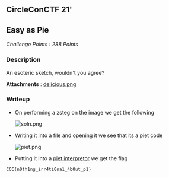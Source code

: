 ## CircleConCTF 21'

## Easy as Pie

*Challenge Points : 288 Points*


### Description 

An esoteric sketch, wouldn't you agree?

**Attachments** : [delicious.png](../delicious.png)

### Writeup

 - On performing a zsteg on the image we get the following 
 
    ![soln.png](https://github.com/aryaarun12/CTF-Write-ups/blob/master/docs/misc/CircleConCTF/soln-del.png?raw=true)
    
 - Writing it into a file and opening it we see that its a piet code 
 
    ![piet.png](https://github.com/aryaarun12/CTF-Write-ups/blob/master/docs/misc/CircleConCTF/new.png?raw=true)


 - Putting it into a [piet interpretor](https://www.bertnase.de/npiet/npiet-execute.php) we get the flag 
```
CCC{n0th1ng_irr4ti0na1_4b0ut_p1}
```
